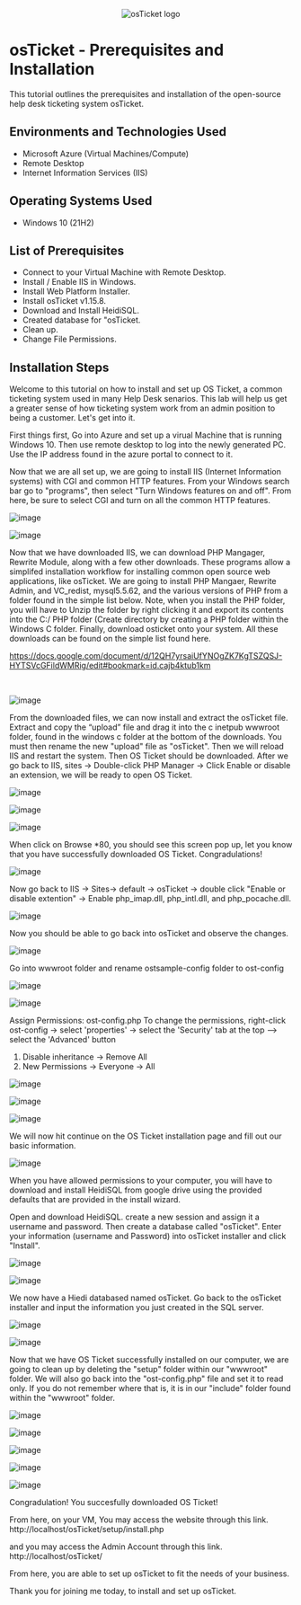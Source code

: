 <p align="center">
<img src="https://i.imgur.com/Clzj7Xs.png" alt="osTicket logo"/>
</p>

<h1>osTicket - Prerequisites and Installation</h1>
This tutorial outlines the prerequisites and installation of the open-source help desk ticketing system osTicket.<br />


<h2>Environments and Technologies Used</h2>

- Microsoft Azure (Virtual Machines/Compute)
- Remote Desktop
- Internet Information Services (IIS)

<h2>Operating Systems Used </h2>

- Windows 10</b> (21H2)

<h2>List of Prerequisites</h2>

- Connect to your Virtual Machine with Remote Desktop.
- Install / Enable IIS in Windows.
- Install Web Platform Installer.
- Install osTicket v1.15.8.
- Download and Install HeidiSQL.
- Created database for "osTicket.
- Clean up.
- Change File Permissions. 

<h2>Installation Steps</h2>


Welcome to this tutorial on how to install and set up OS Ticket, a common ticketing system used in many Help Desk senarios. This lab will help us get a greater sense of how ticketing system work from an admin position to being a customer. Let's get into it.

First things first, Go into Azure and set up a virual Machine that is running Windows 10. Then use remote desktop to log into the newly generated PC. Use the IP address found in the azure portal to connect to it.

Now that we are all set up, we are going to install IIS (Internet Information systems) with CGI and common HTTP features. From your Windows search bar go to "programs", then select "Turn Windows features on and off". From here, be sure to select CGI and turn on all the common HTTP features.

![image](https://github.com/emodjeska/osticket-prereqs/assets/143763072/934a6ea6-26c7-4eb3-a1bb-90744c2a97ee)

![image](https://github.com/emodjeska/osticket-prereqs/assets/143763072/9bb534cb-34fd-4ff7-bc19-9cd170f3f87d)


Now that we have downloaded IIS, we can download PHP Mangager, Rewrite Module, along with a few other downloads. These programs allow a simplifed installation workflow for installing common open source web applications, like osTicket. We are going to install PHP Mangaer, Rewrite Admin, and VC_redist, mysql5.5.62, and the various versions of PHP from a folder found in the simple list below. Note, when you install the PHP folder, you will have to Unzip the folder by right clicking it and export its contents into the C:/ PHP folder (Create directory by creating a PHP folder within the Windows C folder. Finally, download osticket onto your system. All these downloads can be found on the simple list found here.

https://docs.google.com/document/d/12QH7yrsaiUfYNOgZK7KgTSZQSJ-HYTSVcGFildWMRig/edit#bookmark=id.cajb4ktub1km
</p>
<br />

![image](https://github.com/emodjeska/osticket-prereqs/assets/143763072/e1490b73-3fa1-4fee-9b79-0e324eb4351f)

From the downloaded files, we can now install and extract the osTicket file. Extract and copy the “upload” file and drag it into the c inetpub wwwroot folder, found in the windows c folder at the bottom of the downloads.  You must then rename the new "upload" file as "osTicket". Then we will reload IIS and restart the system. Then OS Ticket should be downloaded.
After we go back to IIS, sites -> Double-click PHP Manager -> Click Enable or disable an extension, we will be ready to open OS Ticket.

![image](https://github.com/emodjeska/osticket-prereqs/assets/143763072/1e2daf2c-d845-49dc-8bf5-d5f5c0523c7e)

![image](https://github.com/emodjeska/osticket-prereqs/assets/143763072/2346de50-2e9f-4cb0-a254-8073d679ff0d)

![image](https://github.com/emodjeska/osticket-prereqs/assets/143763072/0d058043-5949-419e-a394-49166c05bc8a)


 When click on Browse *80, you should see this screen pop up, let you know that you have successfully downloaded OS Ticket. Congradulations!

 ![image](https://github.com/emodjeska/osticket-prereqs/assets/143763072/b1a51bc5-9586-4a80-89f0-8fb82a6f8e6a)

 Now go back to IIS -> Sites-> default -> osTicket -> double click "Enable or disable extention" -> Enable php_imap.dll, php_intl.dll, and php_pocache.dll.

 ![image](https://github.com/emodjeska/osticket-prereqs/assets/143763072/d45a5eeb-f26b-4011-a844-18feaa53fbd1)

 Now you should be able to go back into osTicket and observe the changes.

![image](https://github.com/emodjeska/osticket-prereqs/assets/143763072/71d78b1b-b3fe-476a-89e0-5f66f96353c8)

Go into wwwroot folder and rename ostsample-config folder to ost-config 

![image](https://github.com/emodjeska/osticket-prereqs/assets/143763072/de3d2192-9c1a-420b-9f82-31a92798d9ce)

![image](https://github.com/emodjeska/osticket-prereqs/assets/143763072/688693f2-ad98-44de-acfa-bf7ff7fbd278)


Assign Permissions: ost-config.php To change the permissions, right-click ost-config -> select 'properties' -> select the 'Security' tab at the top --> select the 'Advanced' button
1. Disable inheritance -> Remove All
2.  New Permissions -> Everyone -> All

![image](https://github.com/emodjeska/osticket-prereqs/assets/143763072/05e9a2ed-0677-461a-8abd-1869644e3d87)

![image](https://github.com/emodjeska/osticket-prereqs/assets/143763072/66ec4849-7352-4b3e-bb48-4c38dd4bbb35)

![image](https://github.com/emodjeska/osticket-prereqs/assets/143763072/ae278fcf-4427-4964-8e3a-07a460a2dc92)

We will now hit continue on the OS Ticket installation page and fill out our basic information.

![image](https://github.com/emodjeska/osticket-prereqs/assets/143763072/46047cca-6338-4017-abf6-3673e733de5b)

When you have allowed permissions to your computer, you will have to download and install HeidiSQL from google drive using the provided defaults that are provided in the install wizard.

Open and download HeidiSQL. create a new session and assign it a username and password. Then create a database called "osTicket". Enter your information (username and Password) into osTicket installer and click "Install".

![image](https://github.com/emodjeska/osticket-prereqs/assets/143763072/fd0c9159-df92-491a-ad3f-36a414885414)

![image](https://github.com/emodjeska/osticket-prereqs/assets/143763072/161b641e-e0c2-43d1-87e5-3fc595211142)

We now have a Hiedi databased named osTicket. Go back to the osTicket installer and input the information you just created in the SQL server.

![image](https://github.com/emodjeska/osticket-prereqs/assets/143763072/ffe22b4f-ba35-4c80-8d11-ba2de5c06127)

![image](https://github.com/emodjeska/osticket-prereqs/assets/143763072/33bdd80a-4cec-4956-a908-3e95b791f42a)

Now that we have OS Ticket successfully installed on our computer, we are going to clean up by deleting the "setup" folder within our "wwwroot" folder. We will also go back into the "ost-config.php" file and set it to read only. If you do not remember where that is, it is in our "include" folder found within the "wwwroot" folder.

![image](https://github.com/emodjeska/osticket-prereqs/assets/143763072/e4f44acd-30ba-473c-8cc2-2a09b5689c93)

![image](https://github.com/emodjeska/osticket-prereqs/assets/143763072/cf944cc2-0334-473f-884a-8e7d52bf97bc)

![image](https://github.com/emodjeska/osticket-prereqs/assets/143763072/d0dd6539-7161-4bd7-b93b-dafdbcc0c0ec)

![image](https://github.com/emodjeska/osticket-prereqs/assets/143763072/1b22d5e1-4d1f-4f4f-8d12-f020f3f2fd8c)

![image](https://github.com/emodjeska/osticket-prereqs/assets/143763072/7350be71-16a5-431c-8c49-ee8594043fd6)

Congradulation! You succesfully downloaded OS Ticket!



From here, on your VM, You may access the website through this link.
http://localhost/osTicket/setup/install.php

and you may access the Admin Account through this link.
http://localhost/osTicket/


From here, you are able to set up osTicket to fit the needs of your business. 

Thank you for joining me today, to install and set up osTicket. 
</p>
<br />
